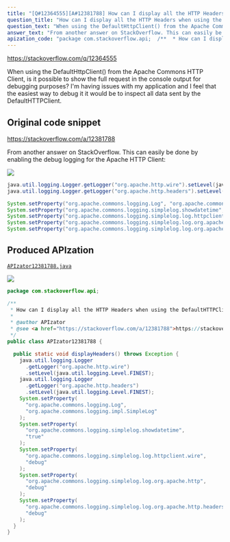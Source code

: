 ```yaml
---
title: "[Q#12364555][A#12381788] How can I display all the HTTP Headers when using the DefaultHTTPClient?"
question_title: "How can I display all the HTTP Headers when using the DefaultHTTPClient?"
question_text: "When using the DefaultHttpClient() from the Apache Commons HTTP Client, is it possible to show the full request in the console output for debugging purposes? I'm having issues with my application and I feel that the easiest way to debug it it would be to inspect all data sent by the DefaultHTTPClient."
answer_text: "From another answer on StackOverflow. This can easily be done by enabling the debug logging for the Apache HTTP Client:"
apization_code: "package com.stackoverflow.api;  /**  * How can I display all the HTTP Headers when using the DefaultHTTPClient?  *  * @author APIzator  * @see <a href=\"https://stackoverflow.com/a/12381788\">https://stackoverflow.com/a/12381788</a>  */ public class APIzator12381788 {    public static void displayHeaders() throws Exception {     java.util.logging.Logger       .getLogger(\"org.apache.http.wire\")       .setLevel(java.util.logging.Level.FINEST);     java.util.logging.Logger       .getLogger(\"org.apache.http.headers\")       .setLevel(java.util.logging.Level.FINEST);     System.setProperty(       \"org.apache.commons.logging.Log\",       \"org.apache.commons.logging.impl.SimpleLog\"     );     System.setProperty(       \"org.apache.commons.logging.simplelog.showdatetime\",       \"true\"     );     System.setProperty(       \"org.apache.commons.logging.simplelog.log.httpclient.wire\",       \"debug\"     );     System.setProperty(       \"org.apache.commons.logging.simplelog.log.org.apache.http\",       \"debug\"     );     System.setProperty(       \"org.apache.commons.logging.simplelog.log.org.apache.http.headers\",       \"debug\"     );   } }"
---
```


https://stackoverflow.com/q/12364555

When using the DefaultHttpClient() from the Apache Commons HTTP Client, is it possible to show the full request in the console output for debugging purposes?
I&#x27;m having issues with my application and I feel that the easiest way to debug it it would be to inspect all data sent by the DefaultHTTPClient.



## Original code snippet

https://stackoverflow.com/a/12381788

From another answer on StackOverflow. This can easily be done by enabling the debug logging for the Apache HTTP Client:

<div class="code-logo"><img src="/stackoverflow.png" /></div>

```java
java.util.logging.Logger.getLogger("org.apache.http.wire").setLevel(java.util.logging.Level.FINEST);
java.util.logging.Logger.getLogger("org.apache.http.headers").setLevel(java.util.logging.Level.FINEST);

System.setProperty("org.apache.commons.logging.Log", "org.apache.commons.logging.impl.SimpleLog");
System.setProperty("org.apache.commons.logging.simplelog.showdatetime", "true");
System.setProperty("org.apache.commons.logging.simplelog.log.httpclient.wire", "debug");
System.setProperty("org.apache.commons.logging.simplelog.log.org.apache.http", "debug");
System.setProperty("org.apache.commons.logging.simplelog.log.org.apache.http.headers", "debug");
```

## Produced APIzation

[`APIzator12381788.java`](https://github.com/pasqualesalza/apization-temp/raw/main/data/search/APIzator12381788.java)

<div class="code-logo"><img src="/apizator.png" /></div>

```java
package com.stackoverflow.api;

/**
 * How can I display all the HTTP Headers when using the DefaultHTTPClient?
 *
 * @author APIzator
 * @see <a href="https://stackoverflow.com/a/12381788">https://stackoverflow.com/a/12381788</a>
 */
public class APIzator12381788 {

  public static void displayHeaders() throws Exception {
    java.util.logging.Logger
      .getLogger("org.apache.http.wire")
      .setLevel(java.util.logging.Level.FINEST);
    java.util.logging.Logger
      .getLogger("org.apache.http.headers")
      .setLevel(java.util.logging.Level.FINEST);
    System.setProperty(
      "org.apache.commons.logging.Log",
      "org.apache.commons.logging.impl.SimpleLog"
    );
    System.setProperty(
      "org.apache.commons.logging.simplelog.showdatetime",
      "true"
    );
    System.setProperty(
      "org.apache.commons.logging.simplelog.log.httpclient.wire",
      "debug"
    );
    System.setProperty(
      "org.apache.commons.logging.simplelog.log.org.apache.http",
      "debug"
    );
    System.setProperty(
      "org.apache.commons.logging.simplelog.log.org.apache.http.headers",
      "debug"
    );
  }
}

```